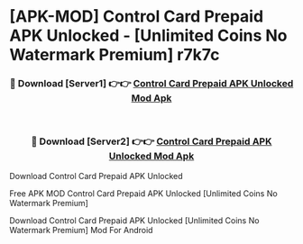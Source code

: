 # [APK-MOD] Control Card Prepaid APK Unlocked - [Unlimited Coins No Watermark Premium] r7k7c



<div align="center">
<h3>🔴 Download [Server1] 👉👉 <a href="https://momento.my/?title=Control_Card_Prepaid_APK_Unlocked">Control Card Prepaid APK Unlocked Mod Apk</a></h3><br>

<h3>🔴 Download [Server2] 👉👉 <a href="https://momento.my/?title=Control_Card_Prepaid_APK_Unlocked">Control Card Prepaid APK Unlocked Mod Apk</a></h3>
</div>



Download Control Card Prepaid APK Unlocked 

Free APK MOD Control Card Prepaid APK Unlocked [Unlimited Coins No Watermark Premium]

Download Control Card Prepaid APK Unlocked [Unlimited Coins No Watermark Premium] Mod For Android
